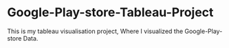 # Google-Play-store-Tableau-Project
This is my tableau visualisation project, Where I visualized the Google-Play-store Data.
